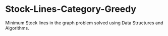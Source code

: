 # Stock-Lines-Category-Greedy
Minimum Stock lines in the graph problem solved using Data Structures and Algorithms.
